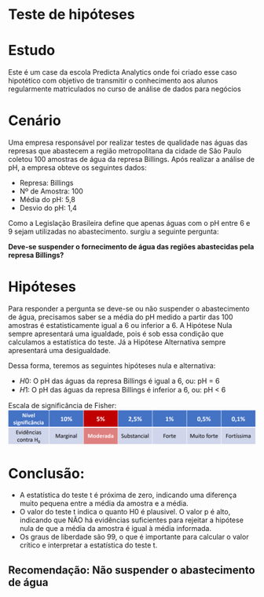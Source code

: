 # Teste de hipóteses

# Estudo
Este é um case da escola Predicta Analytics onde foi criado esse caso hipotético com objetivo de transmitir o conhecimento aos alunos
regularmente matriculados no curso de análise de dados para negócios

# Cenário
Uma empresa responsável por realizar testes de qualidade nas águas das represas que abastecem a região
metropolitana da cidade de São Paulo coletou 100 amostras de água da represa Billings. Após realizar a
análise de pH, a empresa obteve os seguintes dados:

- Represa: Billings
- Nº de Amostra: 100
- Média do pH: 5,8
- Desvio do pH: 1,4

Como a Legislação Brasileira define que apenas águas com o pH entre 6 e 9 sejam utilizadas no abastecimento.
surgiu a seguinte pergunta:

**Deve-se suspender o fornecimento de água das regiões abastecidas pela represa Billings?**

# Hipóteses

Para responder a pergunta se deve-se ou não suspender o abastecimento de água, precisamos saber se a média do pH medido a partir das 100 amostras é
estatisticamente igual a 6 ou inferior a 6. A Hipótese Nula sempre apresentará uma igualdade, pois é sob essa condição que calculamos a estatística do 
teste. Já a Hipótese Alternativa sempre apresentará uma desigualdade.

Dessa forma, teremos as seguintes hipóteses nula e alternativa:
- 𝐻0: O pH das águas da represa Billings é igual a 6, ou: pH = 6
- 𝐻1: O pH das águas da represa Billings é inferior a 6, ou: pH < 6

Escala de significância de Fisher:
![image](https://github.com/RafaelBortolotti/Analise-de-Dados/blob/main/Analise%20Python/Projeto01/imagens/Captura%20de%20tela%202024-03-20%20224524.png)

# Conclusão:
- A estatística do teste t é próxima de zero, indicando uma diferença muito pequena entre a média da amostra e a média.
- O valor do teste t indica o quanto H0 é plausivel. O valor p é alto, indicando que NÃO há evidências suficientes para rejeitar a hipótese nula de que a média da amostra é igual à média informada.
- Os graus de liberdade são 99, o que é importante para calcular o valor crítico e interpretar a estatística do teste t.

## Recomendação: Não suspender o abastecimento de água


